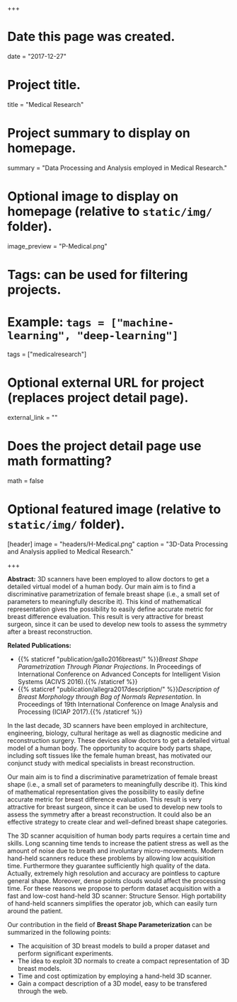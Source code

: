 +++
# Date this page was created.
date = "2017-12-27"

# Project title.
title = "Medical Research"

# Project summary to display on homepage.
summary = "Data Processing and Analysis employed in Medical Research."

# Optional image to display on homepage (relative to `static/img/` folder).
image_preview = "P-Medical.png"

# Tags: can be used for filtering projects.
# Example: `tags = ["machine-learning", "deep-learning"]`
tags = ["medicalresearch"]

# Optional external URL for project (replaces project detail page).
external_link = ""

# Does the project detail page use math formatting?
math = false

# Optional featured image (relative to `static/img/` folder).
[header]
image = "headers/H-Medical.png"
caption = "3D-Data Processing and Analysis applied to Medical Research."

+++

**Abstract:** 3D scanners have been employed to allow doctors to get a detailed virtual model of a human body. Our main aim is to find a discriminative parametrization of female breast shape (i.e., a small set of parameters to meaningfully describe it). This kind of mathematical representation gives the possibility to easily define accurate metric for breast difference evaluation. This result is very attractive for breast surgeon, since it can be used to develop new tools to assess the symmetry after a breast reconstruction.

**Related Publications:** 

- {{% staticref "publication/gallo2016breast/" %}}*Breast Shape Parametrization Through Planar Projections*. In Proceedings of International Conference on Advanced Concepts for Intelligent Vision Systems (ACIVS 2016).{{% /staticref %}}
- {{% staticref "publication/allegra2017description/" %}}*Description of Breast Morphology through Bag of Normals Representation*. In Proceedings of 19th International Conference on Image Analysis and Processing (ICIAP 2017).{{% /staticref %}}

In the last decade, 3D scanners have been employed in architecture, engineering, biology, cultural heritage as well as diagnostic medicine and reconstruction surgery. These devices allow doctors to get a detailed virtual model of a human body. The opportunity to acquire body parts shape, including soft tissues like the female human breast, has motivated our conjunct study with medical specialists in breast reconstruction.
	
Our main aim is to find a discriminative parametrization of female breast shape (i.e., a small set of parameters to meaningfully describe it). This kind of mathematical representation gives the possibility to easily define accurate metric for breast difference evaluation. This result is very attractive for breast surgeon, since it can be used to develop new tools to assess the symmetry after a breast reconstruction. It could also be an effective strategy to create clear and well-defined breast shape categories.
	
The 3D scanner acquisition of human body parts requires a certain time and skills. Long scanning time tends to increase the patient stress as well as the amount of noise due to breath and involuntary micro-movements. Modern hand-held scanners reduce these problems by allowing low acquisition time. Furthermore they guarantee sufficiently high quality of the data. Actually, extremely high resolution and accuracy are pointless to capture general shape. Moreover, dense points clouds would affect the processing time. For these reasons we propose to perform dataset acquisition with a fast and low-cost hand-held 3D scanner: Structure Sensor.	High portability of hand-held scanners simplifies the operator job, which can easily turn around the patient.
	
Our contribution in the field of **Breast Shape Parameterization** can be summarized in the following points:

- The acquisition of 3D breast models to build a proper dataset and perform significant experiments.
- The idea to exploit 3D normals to create a compact representation of 3D breast models.
- Time and cost optimization by employing a hand-held 3D scanner.
- Gain a compact description of a 3D model, easy to be transfered through the web.